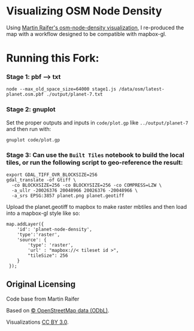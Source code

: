 Visualizing OSM Node Density
============================

Using [Martin Raifer's osm-node-density visualization](http://www.openstreetmap.org/user/tyr_asd/diary/22363), I re-produced the map with a workflow designed to be compatible with mapbox-gl.

# Running this Fork:

### Stage 1: pbf --> txt

    node --max_old_space_size=64000 stage1.js /data/osm/latest-planet.osm.pbf ./output/planet-7.txt    
    
### Stage 2: gnuplot
    
Set the proper outputs and inputs in `code/plot.gp` like `../output/planet-7` and then run with:
    
    gnuplot code/plot.gp

### Stage 3: Can use the `Built Tiles` notebook to build the local tiles, or run the following script to geo-reference the result:

    export GDAL_TIFF_OVR_BLOCKSIZE=256
    gdal_translate -of Gtiff \
      -co BLOCKXSIZE=256 -co BLOCKYSIZE=256 -co COMPRESS=LZW \
      -a_ullr -20026376 20048966 20026376 -20048966 \
      -a_srs EPSG:3857 planet.png planet.geotiff

Upload the planet.geotiff to mapbox to make raster mbtiles and then load into a mapbox-gl style like so:

    map.addLayer({
        'id': 'planet-node-density',
        'type':'raster',
        'source': {
            'type': 'raster',
            'url' : "mapbox://< tileset id >",
            "tileSize": 256
        }
     });


Original Licensing
------------------

Code base from Martin Raifer

Based on [© OpenStreetMap data (ODbL)](http://www.openstreetmap.org/copyright).

Visualizations [CC BY 3.0](http://creativecommons.org/licenses/by/3.0/).

